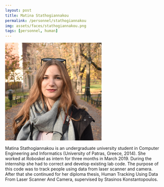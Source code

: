 ```yaml
---
layout: post
title: Matina Stathogiannakou
permalink: /personnel/stathogiannakou
img: assets/faces/stathogiannakou.png
tags: [personnel, human]
---
```


![Inside post photo](/assets/faces/stathogiannakou.png)

Matina Stathogiannakou is an undergraduate university student in 
Computer Engineering and Informatics (University of Patras, Greece, 
2014). She worked at Roboskel as intern for three months in March 2019. 
During the internship she had to correct and develop existing lab code. 
The purpose of this code was to track people using data from laser 
scanner and camera. After that she continued for her diploma thesis, 
Human Tracking Using Data From Laser Scanner And Camera, supervised by 
Stasinos Konstantopoulos.

<a href="https://github.com/stathogiannakou" title="Follow her on GitHub">
  <span class="fa-stack fa-lg"><i class="fa fa-github fa-stack-1x"></i></span>
